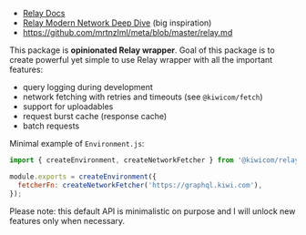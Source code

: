 - [Relay Docs](https://facebook.github.io/relay/docs/en/introduction-to-relay.html)
- [Relay Modern Network Deep Dive](https://medium.com/entria/relay-modern-network-deep-dive-ec187629dfd3) (big inspiration)
- https://github.com/mrtnzlml/meta/blob/master/relay.md

This package is **opinionated Relay wrapper**. Goal of this package is to create powerful yet simple to use Relay wrapper with all the important features:

- query logging during development
- network fetching with retries and timeouts (see `@kiwicom/fetch`)
- support for uploadables
- request burst cache (response cache)
- batch requests

Minimal example of `Environment.js`:

```js
import { createEnvironment, createNetworkFetcher } from '@kiwicom/relay';

module.exports = createEnvironment({
  fetcherFn: createNetworkFetcher('https://graphql.kiwi.com'),
});
```

Please note: this default API is minimalistic on purpose and I will unlock new features only when necessary.
